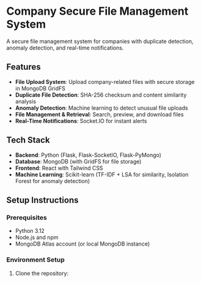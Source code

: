 # Company Secure File Management System

A secure file management system for companies with duplicate detection, anomaly detection, and real-time notifications.

## Features

- **File Upload System**: Upload company-related files with secure storage in MongoDB GridFS
- **Duplicate File Detection**: SHA-256 checksum and content similarity analysis
- **Anomaly Detection**: Machine learning to detect unusual file uploads
- **File Management & Retrieval**: Search, preview, and download files
- **Real-Time Notifications**: Socket.IO for instant alerts

## Tech Stack

- **Backend**: Python (Flask, Flask-SocketIO, Flask-PyMongo)
- **Database**: MongoDB (with GridFS for file storage)
- **Frontend**: React with Tailwind CSS
- **Machine Learning**: Scikit-learn (TF-IDF + LSA for similarity, Isolation Forest for anomaly detection)

## Setup Instructions

### Prerequisites

- Python 3.12
- Node.js and npm
- MongoDB Atlas account (or local MongoDB instance)

### Environment Setup

1. Clone the repository:

